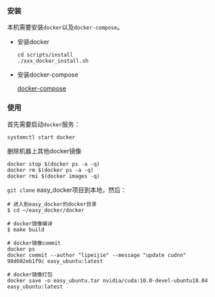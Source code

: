 

### 安装

本机需要安装`docker`以及`docker-compose`。
* 安装docker

    ```
    cd scripts/install
    ./xxx_docker_install.sh
    ```

* 安装docker-compose
    
    [docker-compose](./ubuntu18.04安装docker-compose.md)

### 使用

首先需要启动`docker`服务：
```shell
systemctl start docker
```

 删除机器上其他docker镜像

```
docker stop $(docker ps -a -q)
docker rm $(docker ps -a -q)
docker rmi $(docker images -q)
```

`git clone` easy_docker项目到本地，然后：
```shell
# 进入到easy_docker的docker目录
$ cd ~/easy_docker/docker

# docker镜像编译
$ make build

# docker镜像commit
docker ps
docker commit --author "lipeijie" --message "update cudnn" 98d602eb1f9c easy_ubuntu:latest

# docker镜像打包
docker save -o easy_ubuntu.tar nvidia/cuda:10.0-devel-ubuntu18.04 easy_ubuntu:latest
``` 
